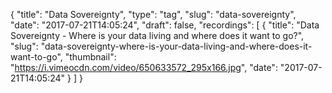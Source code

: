 {
  "title": "Data Sovereignty",
  "type": "tag",
  "slug": "data-sovereignty",
  "date": "2017-07-21T14:05:24",
  "draft": false,
  "recordings": [
    {
      "title": "Data Sovereignty - Where is your data living and where does it want to go?",
      "slug": "data-sovereignty-where-is-your-data-living-and-where-does-it-want-to-go",
      "thumbnail": "https://i.vimeocdn.com/video/650633572_295x166.jpg",
      "date": "2017-07-21T14:05:24"
    }
  ]
}